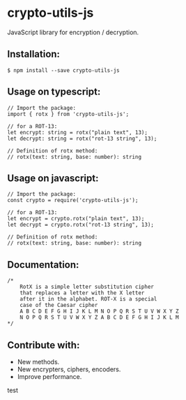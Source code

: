 # crypto-utils-js
JavaScript library for encryption / decryption.


## Installation:

```
$ npm install --save crypto-utils-js
```

## Usage on typescript:

```
// Import the package:
import { rotx } from 'crypto-utils-js'; 

// for a ROT-13:
let encrypt: string = rotx("plain text", 13);
let decrypt: string = rotx("rot-13 string", 13);

// Definition of rotx method:
// rotx(text: string, base: number): string
```

## Usage on javascript:

```
// Import the package:
const crypto = require('crypto-utils-js');

// for a ROT-13:
let encrypt = crypto.rotx("plain text", 13);
let decrypt = crypto.rotx("rot-13 string", 13);

// Definition of rotx method:
// rotx(text: string, base: number): string
```

## Documentation:

```
/* 
    RotX is a simple letter substitution cipher 
    that replaces a letter with the X letter 
    after it in the alphabet. ROT-X is a special 
    case of the Caesar cipher
    A B C D E F G H I J K L M N O P Q R S T U V W X Y Z
    N O P Q R S T U V W X Y Z A B C D E F G H I J K L M
*/
```

## Contribute with:
- New methods.
- New encrypters, ciphers, encoders.
- Improve performance.


test
